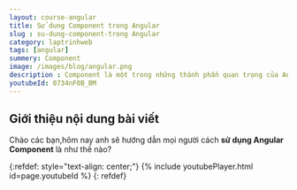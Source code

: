 ```yaml
---
layout: course-angular
title: Sử dung Component trong Angular  
slug : su-dung-component-trong Angular
category: laptrinhweb
tags: [angular]
summery: Component   
image: /images/blog/angular.png
description : Component là một trong những thành phần quan trọng của Angular sử dụng trong lập tình web. Nhằm giúp các bạn sử dụng được Angular Component, bài chia sẻ dưới đây là 1 video hướng dẫn chi tiết cho các bạn, bên cạnh giải thích và trình bày kiến thức lí thuyết, giảng viên có lấy ví dụ minh hoạ để hướng dẫn cho các bạn được dễ hiểu nhất. Như giới thiệu về thành phần của Component gồm những gì? Hướng dẫn cách trao đổi dữ liệu trong Angular gồm one way binding và two way binding và một số các tác vụ khác.
youtubeId: 0734nF0B_BM
---
```


## **Giới thiệu nội dung bài viết**

Chào các bạn,hôm nay anh sẽ hướng dẫn mọi người cách <b>sử dụng Angular Component</b> là như thế nào?

{:refdef: style="text-align: center;"}
{% include youtubePlayer.html id=page.youtubeId %}
{: refdef}
